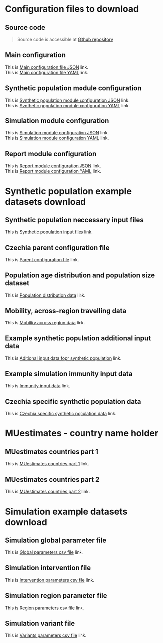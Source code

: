# Configuration files to download

## Source code
> Source code is accessible at <a href="https://github.com/kbi-fbmi/ABMShare"> Github repository </a>

## Main configuration
This is <a href="/default_confs/share_extension_configuration.json" download="main_configuration_file.json">Main configuration file JSON</a> link.<br>
This is <a href="/default_confs/share_extension_configuration.yaml" download="main_configuration_file.yaml">Main configuration file YAML</a> link.
## Synthetic population module configuration
This is <a href="/default_confs/synthpops_configuration.json" download="synthpops_configuration.json">Synthetic population module configuration JSON</a> link.<br>
This is <a href="/default_confs/synthpops_configuration.yaml" download="synthpops_configuration.yaml">Synthetic population module configuration YAML</a> link.
## Simulation module configuration
This is <a href="/default_confs/simulation_configuration.json" download="simulation_configuration.json">Simulation module configuration JSON</a> link.<br>
This is <a href="/default_confs/simulation_configuration.yaml" download="simulation_configuration.yaml">Simulation module configuration YAML</a> link.
## Report module configuration
This is <a href="/default_confs/report_configuration.json" download="report_configuration.json">Report module configuration JSON</a> link. <br>
This is <a href="/default_confs/report_configuration.yaml" download="report_configuration.yaml">Report module configuration YAML</a> link.


# Synthetic population example datasets download

## Synthetic population neccessary input files
This is <a href="/downloads/synthpops_input_data.zip" download="synthpops_input_files.csv">Synthetic population input files</a> link.
## Czechia parent configuration file
This is <a href="/synthpops_data/Czechia.json" download="Czechia.json">Parent configuration file</a> link.

## Population age distribution and population size dataset
This is <a href="/synthpops_data/population_age_distribution.xlsx" download="population_age_distribution.xlsx">Population distribution data</a> link.

## Mobility, across-region travelling data
This is <a href="/synthpops_data/NUTS2_mobility_data.csv" download="NUTS2_mobility_data.csv">Mobility across region data</a> link.

## Example synthetic population additional input data
This is <a href="/downloads/synthpops_additional_input_data.zip/" download="synthpops_additional_i_data.zip">Aditional input data fopr synthetic population</a> link.

## Example simulation immunity input data
This is <a href="/downloads/simulation_data/simulation_immunity_files.zip" download="simulation_immunity.zip">Immunity input data</a> link.

## Czechia specific synthetic population data
This is <a href="/downloads/czech_synthpops.zip" download="Czech_Synthetic_Population_inputs.zip">Czechia specific synthetic population data</a> link.

# MUestimates - country name holder
## MUestimates countries part 1
This is <a href="/synthpops_data/MUestimates_all_locations_1.xlsx" download="MU_estimates_part1">MUestimates countries part 1</a> link.
## MUestimates countries part 2
This is <a href="/synthpops_data/MUestimates_all_locations_2.xlsx" download="MU_estimates_part2">MUestimates countries part 2</a> link.


# Simulation example datasets download

## Simulation global parameter file
This is <a href="/downloads/simulation_data/simulation_global_pars.csv" download="simulation_global_pars.csv">Global parameters csv file</a> link.

## Simulation intervention file
This is <a href="/downloads/simulation_data/simulation_interventions.csv" download="simulation_interventions.csv">Intervention parameters csv file</a> link.

## Simulation region parameter file
This is <a href="/downloads/simulation_data/simulation_region_pars.csv" download="simulation_region_pars.csv">Region parameters csv file</a> link.

## Simulation variant file
This is <a href="/downloads/simulation_data/simulation_variants.csv" download="simulation_variants.csv">Variants parameters csv file</a> link.
